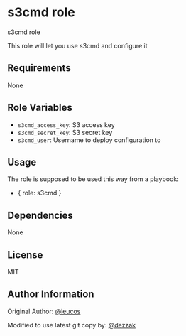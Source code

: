 s3cmd role
==========

s3cmd role

This role will let you use s3cmd and configure it

Requirements
------------

None

Role Variables
--------------

- `s3cmd_access_key`: S3 access key
- `s3cmd_secret_key`: S3 secret key
- `s3cmd_user`: Username to deploy configuration to

Usage
-----

The role is supposed to be used this way from a playbook:

   - { role: s3cmd }

Dependencies
------------

None

License
-------

MIT

Author Information
------------------

Original Author:
[@leucos](https://github.com/leucos)

Modified to use latest git copy by:
[@dezzak](https://github.com/dezzak)

